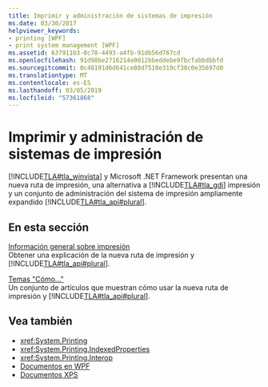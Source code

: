 ```yaml
---
title: Imprimir y administración de sistemas de impresión
ms.date: 03/30/2017
helpviewer_keywords:
- printing [WPF]
- print system management [WPF]
ms.assetid: 637911b3-0c78-4493-a4fb-91db56d767cd
ms.openlocfilehash: 91d98be2716214e0012bbeddebe9fbcfabbdbbfd
ms.sourcegitcommit: 0c48191d6d641ce88d7510e319cf38c0e35697d0
ms.translationtype: MT
ms.contentlocale: es-ES
ms.lasthandoff: 03/05/2019
ms.locfileid: "57361868"
---
```

# <a name="printing-and-print-system-management"></a>Imprimir y administración de sistemas de impresión
[!INCLUDE[TLA#tla_winvista](../../../../includes/tlasharptla-winvista-md.md)] y Microsoft .NET Framework presentan una nueva ruta de impresión, una alternativa a [!INCLUDE[TLA#tla_gdi](../../../../includes/tlasharptla-gdi-md.md)] impresión y un conjunto de administración del sistema de impresión ampliamente expandido [!INCLUDE[TLA#tla_api#plural](../../../../includes/tlasharptla-apisharpplural-md.md)].  
  
## <a name="in-this-section"></a>En esta sección  
 [Información general sobre impresión](printing-overview.md)  
 Obtener una explicación de la nueva ruta de impresión y [!INCLUDE[TLA#tla_api#plural](../../../../includes/tlasharptla-apisharpplural-md.md)].  
  
 [Temas "Cómo..."](printing-how-to-topics.md)  
 Un conjunto de artículos que muestran cómo usar la nueva ruta de impresión y [!INCLUDE[TLA#tla_api#plural](../../../../includes/tlasharptla-apisharpplural-md.md)].  
  
## <a name="see-also"></a>Vea también
- <xref:System.Printing>
- <xref:System.Printing.IndexedProperties>
- <xref:System.Printing.Interop>
- [Documentos en WPF](documents-in-wpf.md)
- [Documentos XPS](/windows/desktop/printdocs/documents)
